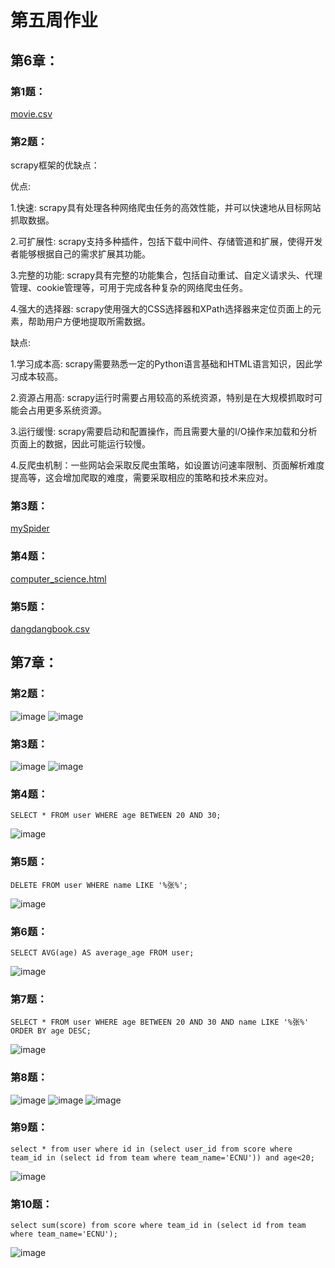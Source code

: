 # 第五周作业
## 第6章：

### 第1题：

[movie.csv](https://github.com/litterqi/Introduction-to-data-science-and-engineering/blob/%E4%BD%9C%E4%B8%9A/%E4%BD%9C%E4%B8%9A05/movie.csv)

### 第2题：

scrapy框架的优缺点：

优点:

1.快速: scrapy具有处理各种网络爬虫任务的高效性能，并可以快速地从目标网站抓取数据。

2.可扩展性: scrapy支持多种插件，包括下载中间件、存储管道和扩展，使得开发者能够根据自己的需求扩展其功能。

3.完整的功能: scrapy具有完整的功能集合，包括自动重试、自定义请求头、代理管理、cookie管理等，可用于完成各种复杂的网络爬虫任务。

4.强大的选择器: scrapy使用强大的CSS选择器和XPath选择器来定位页面上的元素，帮助用户方便地提取所需数据。

缺点:

1.学习成本高: scrapy需要熟悉一定的Python语言基础和HTML语言知识，因此学习成本较高。

2.资源占用高: scrapy运行时需要占用较高的系统资源，特别是在大规模抓取时可能会占用更多系统资源。

3.运行缓慢: scrapy需要启动和配置操作，而且需要大量的I/O操作来加载和分析页面上的数据，因此可能运行较慢。

4.反爬虫机制：一些网站会采取反爬虫策略，如设置访问速率限制、页面解析难度提高等，这会增加爬取的难度，需要采取相应的策略和技术来应对。
### 第3题：

[mySpider](https://github.com/litterqi/Introduction-to-data-science-and-engineering/tree/%E4%BD%9C%E4%B8%9A/%E4%BD%9C%E4%B8%9A05/mySpider)

### 第4题：

[computer_science.html](https://github.com/litterqi/Introduction-to-data-science-and-engineering/blob/%E4%BD%9C%E4%B8%9A/%E4%BD%9C%E4%B8%9A05/computer_science.html)

### 第5题：

[dangdangbook.csv](https://github.com/litterqi/Introduction-to-data-science-and-engineering/blob/%E4%BD%9C%E4%B8%9A/%E4%BD%9C%E4%B8%9A05/dangdangbook.csv)

## 第7章：

### 第2题：
![image](https://github.com/litterqi/Introduction-to-data-science-and-engineering/assets/123362884/728e6f39-dc3b-441a-9a63-e4e12af78b0a)
![image](https://github.com/litterqi/Introduction-to-data-science-and-engineering/assets/123362884/b6f26bab-0f5e-4d9b-a1cc-23e769fb0ca5)

### 第3题：

![image](https://github.com/litterqi/Introduction-to-data-science-and-engineering/assets/123362884/396fe575-4a88-45ba-a346-f9f4e8652070)
![image](https://github.com/litterqi/Introduction-to-data-science-and-engineering/assets/123362884/d06f580d-3f0c-43ea-a9e2-a339acb0f37d)

### 第4题：
```
SELECT * FROM user WHERE age BETWEEN 20 AND 30;
```
![image](https://github.com/litterqi/Introduction-to-data-science-and-engineering/assets/123362884/661ade1e-2d67-4c59-987a-32b641749f83)

### 第5题：
```
DELETE FROM user WHERE name LIKE '%张%';
```
![image](https://github.com/litterqi/Introduction-to-data-science-and-engineering/assets/123362884/6cee9b6b-a48f-456d-8107-ba7cc23c9a9e)

### 第6题：
```
SELECT AVG(age) AS average_age FROM user;
```
![image](https://github.com/litterqi/Introduction-to-data-science-and-engineering/assets/123362884/bafd5e29-1ae2-4127-bfea-bd539434d4e1)

### 第7题：
```
SELECT * FROM user WHERE age BETWEEN 20 AND 30 AND name LIKE '%张%' ORDER BY age DESC;
```
![image](https://github.com/litterqi/Introduction-to-data-science-and-engineering/assets/123362884/ba02b9e4-72b9-467b-8864-1b25bd60a71e)

### 第8题：

![image](https://github.com/litterqi/Introduction-to-data-science-and-engineering/assets/123362884/6050abed-1a38-4e36-a394-4f556e8ce7b9)
![image](https://github.com/litterqi/Introduction-to-data-science-and-engineering/assets/123362884/0171b0e9-e319-4bce-8ee3-d09c955cd14a)
![image](https://github.com/litterqi/Introduction-to-data-science-and-engineering/assets/123362884/12543cb3-e2e8-4108-a296-3cfb70bc197d)

### 第9题：
```
select * from user where id in (select user_id from score where team_id in (select id from team where team_name='ECNU')) and age<20;
```
![image](https://github.com/litterqi/Introduction-to-data-science-and-engineering/assets/123362884/a023597d-d4b4-48fe-b3e7-594c8584cd93)

### 第10题：
```
select sum(score) from score where team_id in (select id from team where team_name='ECNU');
```
![image](https://github.com/litterqi/Introduction-to-data-science-and-engineering/assets/123362884/a309aa2f-1450-4fae-815c-51328f5ec078)
